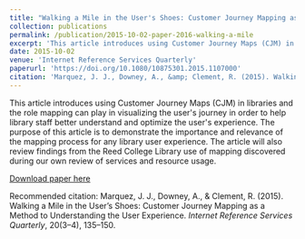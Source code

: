 ```yaml
---
title: "Walking a Mile in the User's Shoes: Customer Journey Mapping as a Method to Understanding the User Experience"
collection: publications
permalink: /publication/2015-10-02-paper-2016-walking-a-mile
excerpt: 'This article introduces using Customer Journey Maps (CJM) in libraries and the role mapping can play in visualizing the user&apos;s journey in order to help library staff better understand and optimize the user&apos;s experience. The purpose of this article is to demonstrate the importance and relevance of the mapping process for any library user experience. The article will also review findings from the Reed College Library use of mapping discovered during our own review of services and resource usage.'
date: 2015-10-02
venue: 'Internet Reference Services Quarterly'
paperurl: 'https://doi.org/10.1080/10875301.2015.1107000'
citation: 'Marquez, J. J., Downey, A., &amp; Clement, R. (2015). Walking a Mile in the User’s Shoes: Customer Journey Mapping as a Method to Understanding the User Experience. <i>Internet Reference Services Quarterly</i>, 20(3–4), 135–150.'
---
```

This article introduces using Customer Journey Maps (CJM) in libraries and the role mapping can play in visualizing the user&apos;s journey in order to help library staff better understand and optimize the user&apos;s experience. The purpose of this article is to demonstrate the importance and relevance of the mapping process for any library user experience. The article will also review findings from the Reed College Library use of mapping discovered during our own review of services and resource usage.

[Download paper here](https://doi.org/10.1080/10875301.2015.1107000)

Recommended citation: Marquez, J. J., Downey, A., & Clement, R. (2015). Walking a Mile in the User’s Shoes: Customer Journey Mapping as a Method to Understanding the User Experience. <i>Internet Reference Services Quarterly</i>, 20(3–4), 135–150.